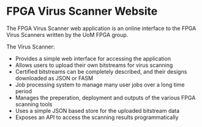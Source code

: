 # FPGA Virus Scanner Website

The FPGA Virus Scanner web application is an online interface to the FPGA Virus Scanners written by the UoM FPGA group.

The Virus Scanner:
 - Provides a simple web interface for accessing the application
 - Allows users to upload their own bitstreams for virus scanning
 - Certified bitstreams can be completely described, and their designs downloaded as JSON or FASM
 - Job processing system to manage many user jobs over a long time period
 - Manages the preperation, deployment and outputs of the various FPGA scanning tools
 - Uses a simple JSON based store for the uploaded bitstream data
 - Exposes an API to access the scanning results programmatically
